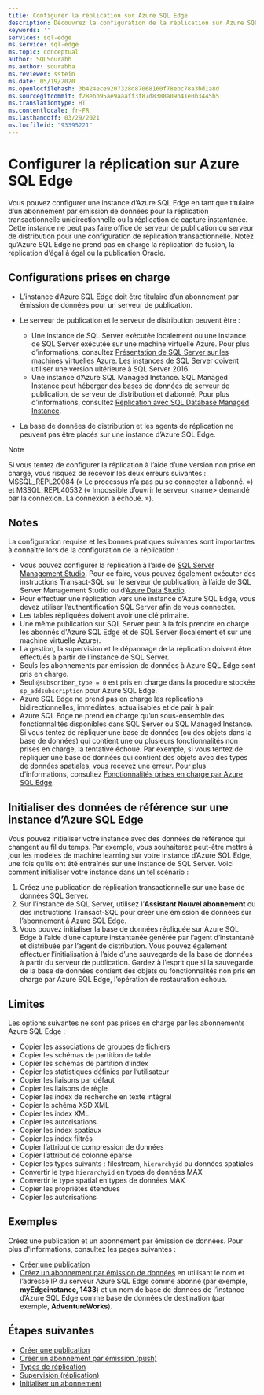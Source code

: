 ```yaml
---
title: Configurer la réplication sur Azure SQL Edge
description: Découvrez la configuration de la réplication sur Azure SQL Edge.
keywords: ''
services: sql-edge
ms.service: sql-edge
ms.topic: conceptual
author: SQLSourabh
ms.author: sourabha
ms.reviewer: sstein
ms.date: 05/19/2020
ms.openlocfilehash: 3b424ece9207328d87068160f78ebc78a3bd1a8d
ms.sourcegitcommit: f28ebb95ae9aaaff3f87d8388a09b41e0b3445b5
ms.translationtype: HT
ms.contentlocale: fr-FR
ms.lasthandoff: 03/29/2021
ms.locfileid: "93395221"
---
```

# <a name="configure-replication-to-azure-sql-edge"></a>Configurer la réplication sur Azure SQL Edge 

Vous pouvez configurer une instance d’Azure SQL Edge en tant que titulaire d’un abonnement par émission de données pour la réplication transactionnelle unidirectionnelle ou la réplication de capture instantanée. Cette instance ne peut pas faire office de serveur de publication ou serveur de distribution pour une configuration de réplication transactionnelle. Notez qu’Azure SQL Edge ne prend pas en charge la réplication de fusion, la réplication d’égal à égal ou la publication Oracle.

## <a name="supported-configurations"></a>Configurations prises en charge
  
- L’instance d’Azure SQL Edge doit être titulaire d’un abonnement par émission de données pour un serveur de publication.
- Le serveur de publication et le serveur de distribution peuvent être :
   - Une instance de SQL Server exécutée localement ou une instance de SQL Server exécutée sur une machine virtuelle Azure. Pour plus d’informations, consultez [Présentation de SQL Server sur les machines virtuelles Azure](../azure-sql/virtual-machines/index.yml). Les instances de SQL Server doivent utiliser une version ultérieure à SQL Server 2016.
   - Une instance d’Azure SQL Managed Instance. SQL Managed Instance peut héberger des bases de données de serveur de publication, de serveur de distribution et d’abonné. Pour plus d’informations, consultez [Réplication avec SQL Database Managed Instance](/azure/sql-database/replication-with-sql-database-managed-instance/).

- La base de données de distribution et les agents de réplication ne peuvent pas être placés sur une instance d’Azure SQL Edge.  

> [!NOTE]
> Si vous tentez de configurer la réplication à l’aide d’une version non prise en charge, vous risquez de recevoir les deux erreurs suivantes : MSSQL_REPL20084 (« Le processus n’a pas pu se connecter à l’abonné. ») et MSSQL_REPL40532 (« Impossible d’ouvrir le serveur \<name> demandé par la connexion. La connexion a échoué. »).  

## <a name="remarks"></a>Notes

La configuration requise et les bonnes pratiques suivantes sont importantes à connaître lors de la configuration de la réplication :

- Vous pouvez configurer la réplication à l’aide de [SQL Server Management Studio](/sql/ssms/download-sql-server-management-studio-ssms). Pour ce faire, vous pouvez également exécuter des instructions Transact-SQL sur le serveur de publication, à l’aide de SQL Server Management Studio ou d’[Azure Data Studio](/sql/azure-data-studio/download-azure-data-studio).
- Pour effectuer une réplication vers une instance d’Azure SQL Edge, vous devez utiliser l’authentification SQL Server afin de vous connecter.
- Les tables répliquées doivent avoir une clé primaire.
- Une même publication sur SQL Server peut à la fois prendre en charge les abonnés d'Azure SQL Edge et de SQL Server (localement et sur une machine virtuelle Azure).  
- La gestion, la supervision et le dépannage de la réplication doivent être effectués à partir de l’instance de SQL Server.  
- Seuls les abonnements par émission de données à Azure SQL Edge sont pris en charge.  
- Seul `@subscriber_type = 0` est pris en charge dans la procédure stockée `sp_addsubscription` pour Azure SQL Edge.  
- Azure SQL Edge ne prend pas en charge les réplications bidirectionnelles, immédiates, actualisables et de pair à pair.
- Azure SQL Edge ne prend en charge qu’un sous-ensemble des fonctionnalités disponibles dans SQL Server ou SQL Managed Instance. Si vous tentez de répliquer une base de données (ou des objets dans la base de données) qui contient une ou plusieurs fonctionnalités non prises en charge, la tentative échoue. Par exemple, si vous tentez de répliquer une base de données qui contient des objets avec des types de données spatiales, vous recevez une erreur. Pour plus d’informations, consultez [Fonctionnalités prises en charge par Azure SQL Edge](features.md).

## <a name="initialize-reference-data-on-an-instance-of-azure-sql-edge"></a>Initialiser des données de référence sur une instance d’Azure SQL Edge

Vous pouvez initialiser votre instance avec des données de référence qui changent au fil du temps. Par exemple, vous souhaiterez peut-être mettre à jour les modèles de machine learning sur votre instance d’Azure SQL Edge, une fois qu’ils ont été entraînés sur une instance de SQL Server. Voici comment initialiser votre instance dans un tel scénario :

1. Créez une publication de réplication transactionnelle sur une base de données SQL Server.  
2. Sur l’instance de SQL Server, utilisez l’**Assistant Nouvel abonnement** ou des instructions Transact-SQL pour créer une émission de données sur l’abonnement à Azure SQL Edge.  
3. Vous pouvez initialiser la base de données répliquée sur Azure SQL Edge à l’aide d’une capture instantanée générée par l’agent d’instantané et distribuée par l’agent de distribution. Vous pouvez également effectuer l’initialisation à l’aide d’une sauvegarde de la base de données à partir du serveur de publication. Gardez à l’esprit que si la sauvegarde de la base de données contient des objets ou fonctionnalités non pris en charge par Azure SQL Edge, l’opération de restauration échoue.

## <a name="limitations"></a>Limites

Les options suivantes ne sont pas prises en charge par les abonnements Azure SQL Edge :

- Copier les associations de groupes de fichiers  
- Copier les schémas de partition de table  
- Copier les schémas de partition d’index  
- Copier les statistiques définies par l’utilisateur  
- Copier les liaisons par défaut  
- Copier les liaisons de règle  
- Copier les index de recherche en texte intégral  
- Copier le schéma XSD XML  
- Copier les index XML  
- Copier les autorisations  
- Copier les index spatiaux  
- Copier les index filtrés  
- Copier l’attribut de compression de données  
- Copier l’attribut de colonne éparse  
- Copier les types suivants : filestream, `hierarchyid` ou données spatiales
- Convertir le type `hierarchyid` en types de données MAX  
- Convertir le type spatial en types de données MAX  
- Copier les propriétés étendues  
- Copier les autorisations  

## <a name="examples"></a>Exemples

Créez une publication et un abonnement par émission de données. Pour plus d'informations, consultez les pages suivantes :
  
- [Créer une publication](/sql/relational-databases/replication/publish/create-a-publication)
- [Créez un abonnement par émission de données](/sql/relational-databases/replication/create-a-push-subscription/) en utilisant le nom et l’adresse IP du serveur Azure SQL Edge comme abonné (par exemple, **myEdgeinstance, 1433**) et un nom de base de données de l’instance d’Azure SQL Edge comme base de données de destination (par exemple, **AdventureWorks**).  

## <a name="next-steps"></a>Étapes suivantes  

- [Créer une publication](/sql/relational-databases/replication/publish/create-a-publication)
- [Créer un abonnement par émission (push)](/sql/relational-databases/replication/create-a-push-subscription/)
- [Types de réplication](/sql/relational-databases/replication/types-of-replication)
- [Supervision (réplication)](/sql/relational-databases/replication/monitor/monitoring-replication)
- [Initialiser un abonnement](/sql/relational-databases/replication/initialize-a-subscription)